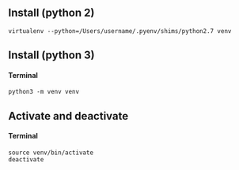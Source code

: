 ## Install (python 2)
```shell
virtualenv --python=/Users/username/.pyenv/shims/python2.7 venv
```

## Install (python 3)
#### Terminal
```
python3 -m venv venv
```

## Activate and deactivate
#### Terminal
```
source venv/bin/activate
deactivate
```


